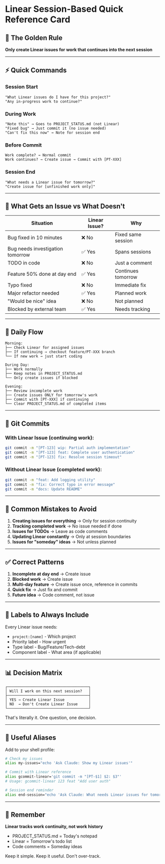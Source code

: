 # Linear Session-Based Quick Reference Card

## 🎯 The Golden Rule
**Only create Linear issues for work that continues into the next session**

---

## ⚡ Quick Commands

### Session Start
```
"What Linear issues do I have for this project?"
"Any in-progress work to continue?"
```

### During Work
```
"Note this" → Goes to PROJECT_STATUS.md (not Linear)
"Fixed bug" → Just commit it (no issue needed)
"Can't fix this now" → Note for session end
```

### Before Commit
```
Work complete? → Normal commit
Work continues? → Create issue → Commit with [PT-XXX]
```

### Session End
```
"What needs a Linear issue for tomorrow?"
"Create issue for [unfinished work only]"
```

---

## 📝 What Gets an Issue vs What Doesn't

| Situation | Linear Issue? | Why |
|-----------|--------------|-----|
| Bug fixed in 10 minutes | ❌ No | Fixed same session |
| Bug needs investigation tomorrow | ✅ Yes | Spans sessions |
| TODO in code | ❌ No | Just a comment |
| Feature 50% done at day end | ✅ Yes | Continues tomorrow |
| Typo fixed | ❌ No | Immediate fix |
| Major refactor needed | ✅ Yes | Planned work |
| "Would be nice" idea | ❌ No | Not planned |
| Blocked by external team | ✅ Yes | Needs tracking |

---

## 🔄 Daily Flow

```
Morning:
├── Check Linear for assigned issues
├── If continuing → checkout feature/PT-XXX branch
└── If new work → just start coding

During Day:
├── Work normally
├── Keep notes in PROJECT_STATUS.md
└── Only create issues if blocked

Evening:
├── Review incomplete work
├── Create issues ONLY for tomorrow's work
├── Commit with [PT-XXX] if continuing
└── Clear PROJECT_STATUS.md of completed items
```

---

## 💬 Git Commits

### With Linear Issue (continuing work):
```bash
git commit -m "[PT-123] wip: Partial auth implementation"
git commit -m "[PT-123] feat: Complete user authentication"
git commit -m "[PT-123] fix: Resolve session timeout"
```

### Without Linear Issue (completed work):
```bash
git commit -m "feat: Add logging utility"
git commit -m "fix: Correct typo in error message"
git commit -m "docs: Update README"
```

---

## 🚫 Common Mistakes to Avoid

1. **Creating issues for everything** → Only for session continuity
2. **Tracking completed work** → No issue needed if done
3. **Issues for TODOs** → Leave as code comments
4. **Updating Linear constantly** → Only at session boundaries
5. **Issues for "someday" ideas** → Not unless planned

---

## ✅ Correct Patterns

1. **Incomplete at day end** → Create issue
2. **Blocked work** → Create issue
3. **Multi-day feature** → Create issue once, reference in commits
4. **Quick fix** → Just fix and commit
5. **Future idea** → Code comment, not issue

---

## 🎨 Labels to Always Include

Every Linear issue needs:
- `project:[name]` - Which project
- Priority label - How urgent
- Type label - Bug/Feature/Tech-debt
- Component label - What area (if applicable)

---

## 📊 Decision Matrix

```
┌─────────────────────────────────────┐
│ Will I work on this next session?   │
├─────────────────────────────────────┤
│ YES → Create Linear Issue           │
│ NO  → Don't Create Linear Issue     │
└─────────────────────────────────────┘
```

That's literally it. One question, one decision.

---

## 🔗 Useful Aliases

Add to your shell profile:

```bash
# Check my issues
alias my-issues="echo 'Ask Claude: Show my Linear issues'"

# Commit with Linear reference
alias gcommit-linear='git commit -m "[PT-$1] $2: $3"'
# Usage: gcommit-linear 123 feat "Add user auth"

# Session end reminder
alias end-session="echo 'Ask Claude: What needs Linear issues for tomorrow?'"
```

---

## 📌 Remember

**Linear tracks work continuity, not work history**

- PROJECT_STATUS.md = Today's notepad
- Linear = Tomorrow's todo list
- Code comments = Someday ideas

Keep it simple. Keep it useful. Don't over-track.